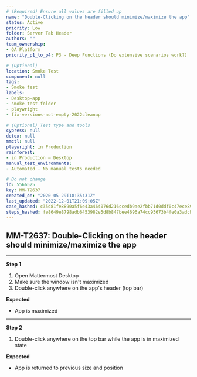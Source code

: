 ```yaml
---
# (Required) Ensure all values are filled up
name: "Double-Clicking on the header should minimize/maximize the app"
status: Active
priority: Low
folder: Server Tab Header
authors: ""
team_ownership: 
- QA Platform
priority_p1_to_p4: P3 - Deep Functions (Do extensive scenarios work?)

# (Optional)
location: Smoke Test
component: null
tags: 
- Smoke test
labels: 
- Desktop-app
- smoke-test-folder
- playwright
- fix-versions-not-empty-2022cleanup

# (Optional) Test type and tools
cypress: null
detox: null
mmctl: null
playwright: in Production
rainforest: 
- in Production — Desktop
manual_test_environments: 
- Automated - No manual tests needed

# Do not change
id: 5566525
key: MM-T2637
created_on: "2020-05-29T18:35:31Z"
last_updated: "2022-12-01T21:09:05Z"
case_hashed: c35d81fe8890a5f6e43a464076d216ccedb9ae2fbb71d0ddf0c47ece89f934d65869f79a4970954647c63517336bb948
steps_hashed: fe8649e8798adb6453982e5d8b847bee4696a74cc95673b4fe0a3adcb196a012b5e2229f29a066ebc733702c994370fd
---
```


<!-- (Auto-generated) Based on frontmatter's "key" and "name" -->

## MM-T2637: Double-Clicking on the header should minimize/maximize the app

---

**Step 1**

1. Open Mattermost Desktop
2. Make sure the window isn't maximized
3. Double-click anywhere on the app's header (top bar)

**Expected**

- App is maximized

---

**Step 2**

1. Double-click anywhere on the top bar while the app is in maximized state

**Expected**

- App is returned to previous size and position
